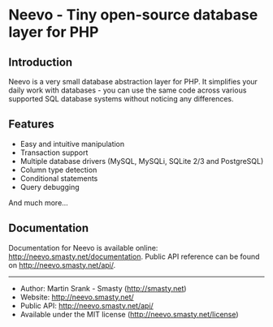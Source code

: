 Neevo - Tiny open-source database layer for PHP
===============================================


Introduction
------------

Neevo is a very small database abstraction layer for PHP. It simplifies your daily
work with databases - you can use the same code across various supported SQL database
systems without noticing any differences.


Features
--------

 - Easy and intuitive manipulation
 - Transaction support
 - Multiple database drivers (MySQL, MySQLi, SQLite 2/3 and PostgreSQL)
 - Column type detection
 - Conditional statements
 - Query debugging

And much more...


Documentation
-------------

Documentation for Neevo is available online: http://neevo.smasty.net/documentation.
Public API reference can be found on http://neevo.smasty.net/api/.


---------
- Author: Martin Srank - Smasty (http://smasty.net)
- Website: http://neevo.smasty.net/
- Public API: http://neevo.smasty.net/api/
- Available under the MIT license (http://neevo.smasty.net/license)

